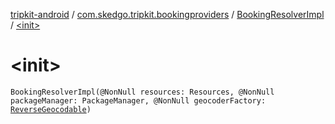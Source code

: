 [tripkit-android](../../index.md) / [com.skedgo.tripkit.bookingproviders](../index.md) / [BookingResolverImpl](index.md) / [&lt;init&gt;](./-init-.md)

# &lt;init&gt;

`BookingResolverImpl(@NonNull resources: Resources, @NonNull packageManager: PackageManager, @NonNull geocoderFactory: `[`ReverseGeocodable`](../../skedgo.tripkit.geocoding/-reverse-geocodable/index.md)`)`